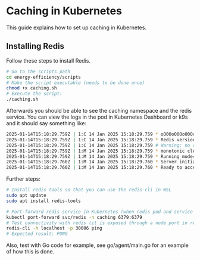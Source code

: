 # Caching in Kubernetes
This guide explains how to set up caching in Kubernetes.

## Installing Redis
Follow these steps to install Redis.
```sh
# Go to the scripts path
cd energy-efficiency/scripts
# Make the script executable (needs to be done once)
chmod +x caching.sh
# Execute the script:
./caching.sh
```
Afterwards you should be able to see the caching namespace and the redis service. You can view the logs in the pod in Kubernetes Dashboard or k9s and it should say something like:
```sh
2025-01-14T15:18:29.759Z | 1:C 14 Jan 2025 15:18:29.759 * oO0OoO0OoO0Oo Redis is starting oO0OoO0OoO0Oo
2025-01-14T15:18:29.759Z | 1:C 14 Jan 2025 15:18:29.759 * Redis version=7.4.2, bits=64, commit=00000000, modified=0, pid=1, just started
2025-01-14T15:18:29.759Z | 1:C 14 Jan 2025 15:18:29.759 # Warning: no config file specified, using the default config. In order to specify a config file use redis-server /path/to/redis.conf
2025-01-14T15:18:29.759Z | 1:M 14 Jan 2025 15:18:29.759 * monotonic clock: POSIX clock_gettime
2025-01-14T15:18:29.759Z | 1:M 14 Jan 2025 15:18:29.759 * Running mode=standalone, port=6379.
2025-01-14T15:18:29.760Z | 1:M 14 Jan 2025 15:18:29.760 * Server initialized
2025-01-14T15:18:29.760Z | 1:M 14 Jan 2025 15:18:29.760 * Ready to accept connections tcp  
```

Further steps:
```sh
# Install redis tools so that you can use the redis-cli in WSL
sudo apt update
sudo apt install redis-tools

# Port-forward redis service in Kubernetes (when redis pod and service in kubernetes are running):
kubectl port-forward svc/redis -n caching 6379:6379
# Test connectivity with redis (it is exposed through a node port in redis.yaml):
redis-cli -h localhost -p 30006 ping
# Expected result: PONG
```
Also, test with Go code for example, see go/agent/main.go for an example of how this is done.